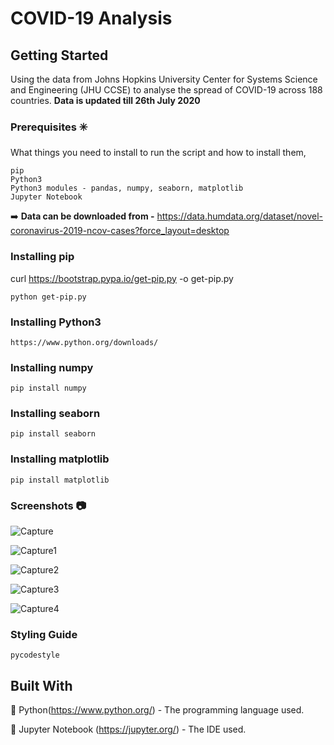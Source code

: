 # COVID-19 Analysis

## Getting Started

Using the data from Johns Hopkins University Center for Systems Science and Engineering (JHU CCSE) to analyse the spread of COVID-19 across 188 countries.
**Data is updated till 26th July 2020**

### Prerequisites :eight_spoked_asterisk:

What things you need to install to run the script and how to install them,

```
pip
Python3
Python3 modules - pandas, numpy, seaborn, matplotlib 
Jupyter Notebook
```
:arrow_right: **Data can be downloaded from -** https://data.humdata.org/dataset/novel-coronavirus-2019-ncov-cases?force_layout=desktop

### Installing pip 
curl https://bootstrap.pypa.io/get-pip.py -o get-pip.py
```
python get-pip.py
```
### Installing Python3 
```
https://www.python.org/downloads/
```
### Installing numpy
```
pip install numpy
```
### Installing seaborn
```
pip install seaborn
```
### Installing matplotlib 
```
pip install matplotlib
```
### Screenshots  :camera: 
![Capture](https://user-images.githubusercontent.com/63666629/88534062-ec4b9d80-d024-11ea-90cb-ac5cb15de6da.PNG)

![Capture1](https://user-images.githubusercontent.com/63666629/88534067-eeadf780-d024-11ea-9cbc-957b7327fef9.PNG)

![Capture2](https://user-images.githubusercontent.com/63666629/88534073-f372ab80-d024-11ea-94a8-e01b9c44ce75.PNG)

![Capture3](https://user-images.githubusercontent.com/63666629/88534081-f53c6f00-d024-11ea-9518-980a150f7e6b.PNG)

![Capture4](https://user-images.githubusercontent.com/63666629/88534083-f66d9c00-d024-11ea-86d2-b98c8740c76c.PNG)

### Styling Guide
```
pycodestyle 
```
## Built With

:beginner: Python(https://www.python.org/) - The programming language used.

:beginner: Jupyter Notebook (https://jupyter.org/) -  The IDE used.


